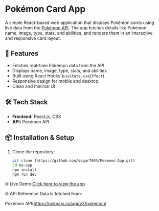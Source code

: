# Pokémon Card App

A simple React-based web application that displays Pokémon cards using live data from the [Pokémon API](https://pokeapi.co/). The app fetches details like Pokémon name, image, type, stats, and abilities, and renders them in an interactive and responsive card layout.

## 🚀 Features
- Fetches real-time Pokémon data from the API
- Displays name, image, type, stats, and abilities
- Built using React Hooks (`useState`, `useEffect`)
- Responsive design for mobile and desktop
- Clean and minimal UI

## 🛠️ Tech Stack
- **Frontend:** React.js, CSS
- **API:** Pokémon API


## 📦 Installation & Setup
1. Clone the repository:
   ```bash
   git clone (https://github.com/sagar7089/Pokemon-App.git)
   cd my-app
   npm install
   npm run dev
🌐 Live Demo
[Click here to view the app](https://pokemon-cards-sagar.netlify.app/)

🌐 API Reference
Data is fetched from:

Pokémon API(https://pokeapi.co/api/v2/pokemon)


